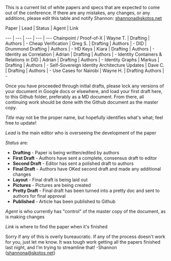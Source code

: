 This is a current list of white papers and specs that are expected to come out of the conference. If there are any mistakes, any changes, or any additions, please edit this table and notify Shannon: shannona@skotos.net

Paper | Lead | Status | Agent | Link

--- | --- | --- | --- | ---
Chainpoint / Proof-of-X | Wayne T. | Drafting | Authors | -
Cheap Verification | Greg S. | Drafting | Authors | -
DID | Drummond  Drafting | Authors | -
HD Keys | Kiara | Drafting | Authors | -
Identity as Correlation | Adrian | Drafting | Authors | -
Identity Containers & Relations in DID | Adrian | Drafting | Authors | -
Identity Graphs | Markus | Drafting | Authors | -
Self-Sovereign Identity Architecture Updates | Dave C. | Drafting | Authors | -
Use Cases for Nairobi | Wayne H. | Drafting  Authors | -


Once you have proceeded through initial drafts, please lock any versions of your document in Google docs or elsewhere, and load your first draft here, to this Github folder, preferably as a MD document. From there, all continuing work should be done with the Github document as the master copy.

_Title_ may not be the proper name, but hopefully identifies what's what; feel free to update!

_Lead_ is the main editor who is overseeing the development of the paper

_Status_ are:
* **Drafting** - Paper is being written/edited by authors
* **First Draft** - Authors have sent a complete, consensus draft to editor
* **Second Draft** - Editor has sent a polished draft to authors
* **Final Draft** - Authors have OKed second draft and made any additional changes
* **Layout** - Final draft is being laid out
* **Pictures** - Pictures are being created
* **Pretty Draft** - Final draft has been turned into a pretty doc and sent to authors for final approval
* **Published** - Article has been published to Github

_Agent_ is who currently has "control" of the master copy of the document, as is making changes

_Link_ is where to find the paper when it's finished

Sorry if any of this is overly bureaucratic. If any of the process doesn't work for you, just let me know. It was tough work getting all the papers finished last night, and I'm trying to streamline that! -Shannon (shannona@skotos.net)
